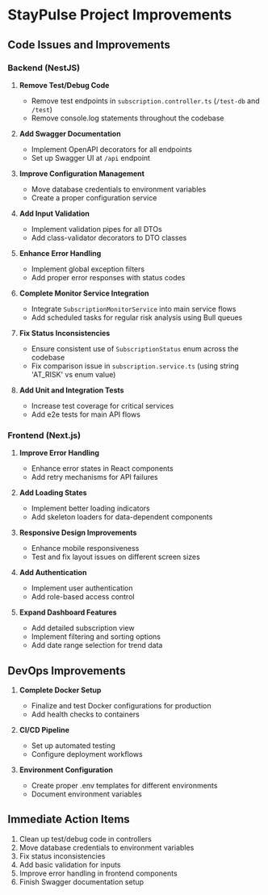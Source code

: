 # StayPulse Project Improvements

## Code Issues and Improvements

### Backend (NestJS)

1. **Remove Test/Debug Code**
   - Remove test endpoints in `subscription.controller.ts` (`/test-db` and `/test`)
   - Remove console.log statements throughout the codebase

2. **Add Swagger Documentation**
   - Implement OpenAPI decorators for all endpoints
   - Set up Swagger UI at `/api` endpoint

3. **Improve Configuration Management**
   - Move database credentials to environment variables
   - Create a proper configuration service

4. **Add Input Validation**
   - Implement validation pipes for all DTOs
   - Add class-validator decorators to DTO classes

5. **Enhance Error Handling**
   - Implement global exception filters
   - Add proper error responses with status codes

6. **Complete Monitor Service Integration**
   - Integrate `SubscriptionMonitorService` into main service flows
   - Add scheduled tasks for regular risk analysis using Bull queues

7. **Fix Status Inconsistencies**
   - Ensure consistent use of `SubscriptionStatus` enum across the codebase
   - Fix comparison issue in `subscription.service.ts` (using string 'AT_RISK' vs enum value)

8. **Add Unit and Integration Tests**
   - Increase test coverage for critical services
   - Add e2e tests for main API flows

### Frontend (Next.js)

1. **Improve Error Handling**
   - Enhance error states in React components
   - Add retry mechanisms for API failures

2. **Add Loading States**
   - Implement better loading indicators
   - Add skeleton loaders for data-dependent components

3. **Responsive Design Improvements**
   - Enhance mobile responsiveness
   - Test and fix layout issues on different screen sizes

4. **Add Authentication**
   - Implement user authentication
   - Add role-based access control

5. **Expand Dashboard Features**
   - Add detailed subscription view
   - Implement filtering and sorting options
   - Add date range selection for trend data

## DevOps Improvements

1. **Complete Docker Setup**
   - Finalize and test Docker configurations for production
   - Add health checks to containers

2. **CI/CD Pipeline**
   - Set up automated testing
   - Configure deployment workflows

3. **Environment Configuration**
   - Create proper .env templates for different environments
   - Document environment variables

## Immediate Action Items

1. Clean up test/debug code in controllers
2. Move database credentials to environment variables
3. Fix status inconsistencies
4. Add basic validation for inputs
5. Improve error handling in frontend components
6. Finish Swagger documentation setup